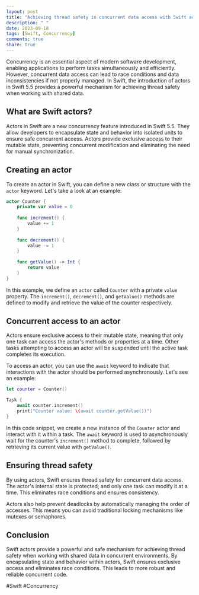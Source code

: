 ```yaml
---
layout: post
title: "Achieving thread safety in concurrent data access with Swift actors"
description: " "
date: 2023-09-18
tags: [Swift, Concurrency]
comments: true
share: true
---
```


Concurrency is an essential aspect of modern software development, enabling applications to perform tasks simultaneously and efficiently. However, concurrent data access can lead to race conditions and data inconsistencies if not properly managed. In Swift, the introduction of actors in Swift 5.5 provides a powerful mechanism for achieving thread safety when working with shared data.

## What are Swift actors?

Actors in Swift are a new concurrency feature introduced in Swift 5.5. They allow developers to encapsulate state and behavior into isolated units to ensure safe concurrent access. Actors provide exclusive access to their mutable state, preventing concurrent modification and eliminating the need for manual synchronization.

## Creating an actor

To create an actor in Swift, you can define a new class or structure with the `actor` keyword. Let's take a look at an example:

```swift
actor Counter {
    private var value = 0
    
    func increment() {
        value += 1
    }
    
    func decrement() {
        value -= 1
    }
    
    func getValue() -> Int {
        return value
    }
}
```

In this example, we define an `actor` called `Counter` with a private `value` property. The `increment()`, `decrement()`, and `getValue()` methods are defined to modify and retrieve the value of the counter respectively.

## Concurrent access to an actor

Actors ensure exclusive access to their mutable state, meaning that only one task can access the actor's methods or properties at a time. Other tasks attempting to access an actor will be suspended until the active task completes its execution.

To access an actor, you can use the `await` keyword to indicate that interactions with the actor should be performed asynchronously. Let's see an example:

```swift
let counter = Counter()

Task {
    await counter.increment()
    print("Counter value: \(await counter.getValue())")
}
```

In this code snippet, we create a new instance of the `Counter` actor and interact with it within a task. The `await` keyword is used to asynchronously wait for the counter's `increment()` method to complete, followed by retrieving its current value with `getValue()`.

## Ensuring thread safety

By using actors, Swift ensures thread safety for concurrent data access. The actor's internal state is protected, and only one task can modify it at a time. This eliminates race conditions and ensures consistency.

Actors also help prevent deadlocks by automatically managing the order of accesses. This means you can avoid traditional locking mechanisms like mutexes or semaphores.

## Conclusion

Swift actors provide a powerful and safe mechanism for achieving thread safety when working with shared data in concurrent environments. By encapsulating state and behavior within actors, Swift ensures exclusive access and eliminates race conditions. This leads to more robust and reliable concurrent code.

#Swift #Concurrency